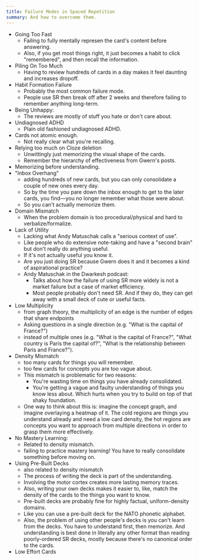 ```yaml
---
title: Failure Modes in Spaced Repetition
summary: And how to overcome them.
---
```


- Going Too Fast
  - Failing to fully mentally represen the card's content before answering.
  - Also, if you get most things right, it just becomes a habit to click "remembered", and then recall the information.
- Piling On Too Much
  - Having to review hundreds of cards in a day makes it feel daunting and increases dropoff.
- Habit Formation Failure
  - Probably the most common failure mode.
  - People use SR then break off after 2 weeks and therefore failing to remember anything long-term.
- Being Unhappy:
  - The reviews are mostly of stuff you hate or don't care about.
- Undiagnosed ADHD
  - Plain old fashioned undiagnosed ADHD.
- Cards not atomic enough.
  - Not really clear what you're recalling.
- Relying too much on Cloze deletion
  - Unwittingly just memorizing the visual shape of the cards.
  - Remember the hierarchy of effectiveness from Gwern's posts.
- Memorizing before understanding.
- "Inbox Overhang"
  - adding hundreds of new cards, but you can only consolidate a couple of new ones every day.
  - So by the time you pare down the inbox enough to get to the later cards, you find—you no longer remember what those were about.
  - So you can't actually memorize them.
- Domain Mismatch
  - When the problem domain is too procedural/physical and hard to verbalize/formalize.
- Lack of Utility
  - Lacking what Andy Matuschak calls a "serious context of use".
  - Like people who do extensive note-taking and have a "second brain" but don't really do anything useful.
  - If it's not actually useful you know it.
  - Are you just doing SR because Gwern does it and it becomes a kind of aspirational practice?
  - Andy Matuschak in the Dwarkesh podcast:
    - Talks about how the failure of using SR more widely is not a market failure but a case of market efficiency.
    - Most people probably don't need SR. And if they do, they can get away with a small deck of cute or useful facts.
- Low Multiplicity
  - from graph theory, the multiplicity of an edge is the number of edges that share endpoints
  - Asking questions in a single direction (e.g. "What is the capital of France?")
  - instead of multiple ones (e.g. "What is the capital of France?", "What country is Paris the capital of?", "What is the relationship between Paris and France?").
- Density Mismatch
  - too many cards for things you will remember.
  - too few cards for concepts you are too vague about.
  - This mismatch is problematic for two reasons:
    - You're wasting time on things you have already consolidated.
    - You're getting a vague and faulty understanding of things you know less about. Which hurts when you try to build on top of that shaky foundation.
  - One way to think about this is: imagine the concept graph, and imagine overlaying a heatmap of it. The cold regions are things you understand already and need a low card density, the hot regions are concepts you want to approach from multiple directions in order to grasp them more effectively.
- No Mastery Learning:
    - Related to density mismatch.
    - failing to practice mastery learning! You have to really consolidate something before moving on.
- Using Pre-Built Decks
  - also related to density mismatch
  - The process of writing the deck is part of the understanding.
  - Involving the motor cortex creates more lasting memory traces.
  - Also, writing your own decks makes it easier to, like, match the density of the cards to the things you want to know.
  - Pre-built decks are probably fine for highly factual, uniform-density domains.
  - Like you can use a pre-built deck for the NATO phonetic alphabet.
  - Also, the problem of using other people's decks is you can't learn from the decks. You have to understand first, then memorize. And understanding is best done in literally any other format than reading poorly-ordered SR decks, mostly because there's no canonical order to the cards.
- Low Effort Cards
